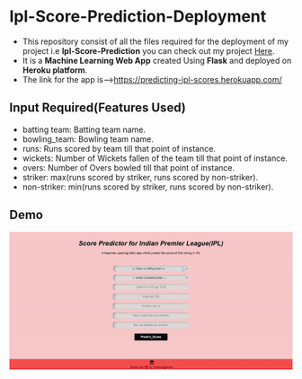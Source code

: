 # Ipl-Score-Prediction-Deployment
- This repository consist of all the files required for the deployment of my project i.e **Ipl-Score-Prediction** you can check out my project [Here](https://github.com/tushar176).
- It is a **Machine Learning Web App** created Using **Flask** and deployed on **Heroku platform**.
- The link for the app is-->https://predicting-ipl-scores.herokuapp.com/

## Input Required(Features Used)
- batting team: Batting team name.
- bowling_team: Bowling team name.
- runs: Runs scored by team till that point of instance.
- wickets: Number of Wickets fallen of the team till that point of instance.
- overs: Number of Overs bowled till that point of instance.
- striker: max(runs scored by striker, runs scored by non-striker).
- non-striker: min(runs scored by striker, runs scored by non-striker).

## Demo
 ![Demo of Web app](demo.gif)
